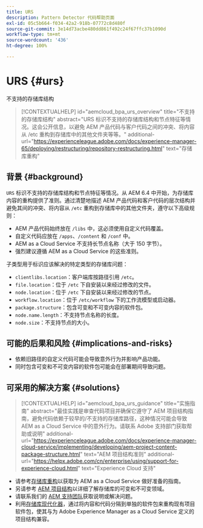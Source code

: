 ```yaml
---
title: URS
description: Pattern Detector 代码帮助页面
exl-id: 05c5b664-f034-42a2-918b-07772c8d480f
source-git-commit: 3e14d73acbe480dd861f492c24f67ffc37b1090d
workflow-type: tm+mt
source-wordcount: '436'
ht-degree: 100%

---
```


# URS {#urs}

不支持的存储库结构

>[!CONTEXTUALHELP]
>id="aemcloud_bpa_urs_overview"
>title="不支持的存储库结构"
>abstract="URS 标识不支持的存储库结构和节点特征等情况。这会公开信息，以避免 AEM 产品代码与客户代码之间的冲突、将内容从 /etc 重构到存储库中的其他文件夹等等。"
>additional-url="https://experienceleague.adobe.com/docs/experience-manager-65/deploying/restructuring/repository-restructuring.html" text="存储库重构"

## 背景 {#background}

`URS` 标识不支持的存储库结构和节点特征等情况。从 AEM 6.4 中开始，为存储库内容的重构提供了准则。通过清楚地描述 AEM 产品代码和客户代码的层次结构并避免其间的冲突、将内容从 `/etc` 重构到存储库中的其他文件夹，遵守以下高级规则：

* AEM 产品代码始终放在 `/libs` 中，这必须使用自定义代码覆盖。
* 自定义代码应放在 `/apps`、`/content` 和 `/conf` 中。
* AEM as a Cloud Service 不支持长节点名称（大于 150 字节）。
* 强烈建议遵循 AEM as a Cloud Service 的这些准则。

子类型用于标识应该解决的特定类型的存储库问题：
* `clientlibs.location`：客户端库按路径引用 `/etc`。
* `file.location`：位于 `/etc` 下自安装以来经过修改的文件。
* `node.location`：位于 `/etc` 下自安装以来经过修改的节点。
* `workflow.location`：位于 `/etc/workflow` 下的工作流模型或启动器。
* `package.structure`：包含可变和不可变内容的软件包。
* `node.name.length`：不支持节点名称的长度。
* `node.size`：不支持节点的大小。

## 可能的后果和风险 {#implications-and-risks}

* 依赖旧路径的自定义代码可能会导致意外行为并影响产品功能。
* 同时包含可变和不可变内容的软件包可能会在部署期间导致问题。

## 可采用的解决方案 {#solutions}

>[!CONTEXTUALHELP]
>id="aemcloud_bpa_urs_guidance"
>title="实施指南"
>abstract="最佳实践是审查代码项目并确保它遵守了 AEM 项目结构指南，避免代码依赖于较早的/不支持的存储库路径，这种情况可能会导致 AEM as a Cloud Service 中的意外行为。请联系 Adobe 支持部门获取帮助或说明"
>additional-url="https://experienceleague.adobe.com/docs/experience-manager-cloud-service/implementing/developing/aem-project-content-package-structure.html" text="AEM 项目结构准则"
>additional-url="https://helpx.adobe.com/cn/enterprise/using/support-for-experience-cloud.html" text="Experience Cloud 支持"

* 请参考[存储库重构](https://experienceleague.adobe.com/docs/experience-manager-65/deploying/restructuring/repository-restructuring.html)以获取为 AEM as a Cloud Service 做好准备的指南。
* 另请参考 [AEM 项目结构](https://experienceleague.adobe.com/docs/experience-manager-cloud-service/implementing/developing/aem-project-content-package-structure.html)以详细了解存储库的可变和不可变领域。
* 请联系我们的 [AEM 支持团队](https://helpx.adobe.com/cn/enterprise/using/support-for-experience-cloud.html)获取说明或解决问题。
* 利用[存储库现代化器](https://experienceleague.adobe.com/docs/experience-manager-cloud-service/moving/refactoring-tools/repo-modernizer.html#refactoring-tools)，通过将内容和代码分隔到单独的软件包来重构现有项目软件包，使其与为 Adobe Experience Manager as a Cloud Service 定义的项目结构兼容。
